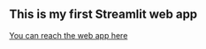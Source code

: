 ## This is my first Streamlit web app
[You can reach the web app here](https://share.streamlit.io/toncig/telecom-customer-churn---web-app/main/TestWebApp.py)
